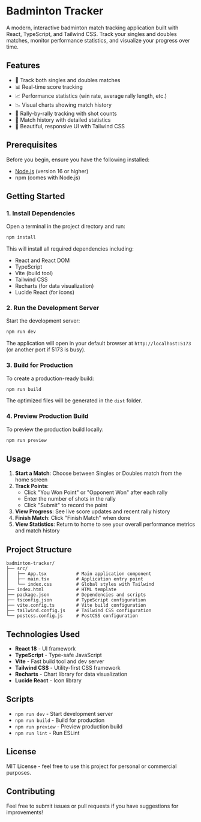 # Badminton Tracker

A modern, interactive badminton match tracking application built with React, TypeScript, and Tailwind CSS. Track your singles and doubles matches, monitor performance statistics, and visualize your progress over time.

## Features

- 🏸 Track both singles and doubles matches
- 📊 Real-time score tracking
- 📈 Performance statistics (win rate, average rally length, etc.)
- 📉 Visual charts showing match history
- 🎯 Rally-by-rally tracking with shot counts
- 💾 Match history with detailed statistics
- 🎨 Beautiful, responsive UI with Tailwind CSS

## Prerequisites

Before you begin, ensure you have the following installed:
- [Node.js](https://nodejs.org/) (version 16 or higher)
- npm (comes with Node.js)

## Getting Started

### 1. Install Dependencies

Open a terminal in the project directory and run:

```bash
npm install
```

This will install all required dependencies including:
- React and React DOM
- TypeScript
- Vite (build tool)
- Tailwind CSS
- Recharts (for data visualization)
- Lucide React (for icons)

### 2. Run the Development Server

Start the development server:

```bash
npm run dev
```

The application will open in your default browser at `http://localhost:5173` (or another port if 5173 is busy).

### 3. Build for Production

To create a production-ready build:

```bash
npm run build
```

The optimized files will be generated in the `dist` folder.

### 4. Preview Production Build

To preview the production build locally:

```bash
npm run preview
```

## Usage

1. **Start a Match**: Choose between Singles or Doubles match from the home screen
2. **Track Points**: 
   - Click "You Won Point" or "Opponent Won" after each rally
   - Enter the number of shots in the rally
   - Click "Submit" to record the point
3. **View Progress**: See live score updates and recent rally history
4. **Finish Match**: Click "Finish Match" when done
5. **View Statistics**: Return to home to see your overall performance metrics and match history

## Project Structure

```
badminton-tracker/
├── src/
│   ├── App.tsx           # Main application component
│   ├── main.tsx          # Application entry point
│   └── index.css         # Global styles with Tailwind
├── index.html            # HTML template
├── package.json          # Dependencies and scripts
├── tsconfig.json         # TypeScript configuration
├── vite.config.ts        # Vite build configuration
├── tailwind.config.js    # Tailwind CSS configuration
└── postcss.config.js     # PostCSS configuration
```

## Technologies Used

- **React 18** - UI framework
- **TypeScript** - Type-safe JavaScript
- **Vite** - Fast build tool and dev server
- **Tailwind CSS** - Utility-first CSS framework
- **Recharts** - Chart library for data visualization
- **Lucide React** - Icon library

## Scripts

- `npm run dev` - Start development server
- `npm run build` - Build for production
- `npm run preview` - Preview production build
- `npm run lint` - Run ESLint

## License

MIT License - feel free to use this project for personal or commercial purposes.

## Contributing

Feel free to submit issues or pull requests if you have suggestions for improvements!
